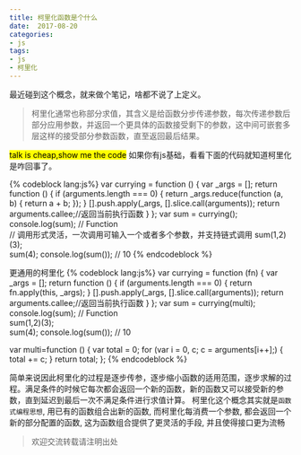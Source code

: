 ```yaml
---
title: 柯里化函数是个什么
date:  2017-08-20
categories: 
- js
tags: 
- js 
- 柯里化
---
```

最近碰到这个概念，就来做个笔记，啥都不说了上定义。

>柯里化通常也称部分求值，其含义是给函数分步传递参数，每次传递参数后部分应用参数，并返回一个更具体的函数接受剩下的参数，这中间可嵌套多层这样的接受部分参数函数，直至返回最后结果。

<mark>talk is cheap,show me the code</mark>
如果你有js基础，看看下面的代码就知道柯里化是咋回事了。

<!--more-->
{% codeblock lang:js%}
var currying = function () {
    var _args = [];
    return function () {
        if (arguments.length === 0) {
            return _args.reduce(function (a, b) {
                return a + b;
            });
        }
        [].push.apply(_args, [].slice.call(arguments));
        return arguments.callee;//返回当前执行函数
    }
};
var sum = currying();
console.log(sum);  // Function   
// 调用形式灵活，一次调用可输入一个或者多个参数，并支持链式调用
sum(1,2)(3);    
sum(4);
console.log(sum());   // 10
{% endcodeblock %}

更通用的柯里化
{% codeblock lang:js%}
var currying = function (fn) {
    var _args = [];
    return function () {
        if (arguments.length === 0) {
            return fn.apply(this, _args);
        }
        [].push.apply(_args, [].slice.call(arguments));
        return arguments.callee;//返回当前执行函数
    }
};
var sum = currying(multi);
console.log(sum);   // Function  
sum(1,2)(3);    
sum(4);
console.log(sum());   // 10

var multi=function () {
    var total = 0;
    for (var i = 0, c; c = arguments[i++];) {
        total += c;
    }
    return total;
};
{% endcodeblock %}

简单来说因此柯里化的过程是逐步传参，逐步缩小函数的适用范围，逐步求解的过程。满足条件的时候它每次都会返回一个新的函数，新的函数又可以接受新的参数，直到延迟到最后一次不满足条件进行求值计算。
柯里化这个概念其实就是`函数式编程思想`, 用已有的函数组合出新的函数, 而柯里化每消费一个参数, 都会返回一个新的部分配置的函数, 这为函数组合提供了更灵活的手段, 并且使得接口更为流畅

>欢迎交流转载请注明出处